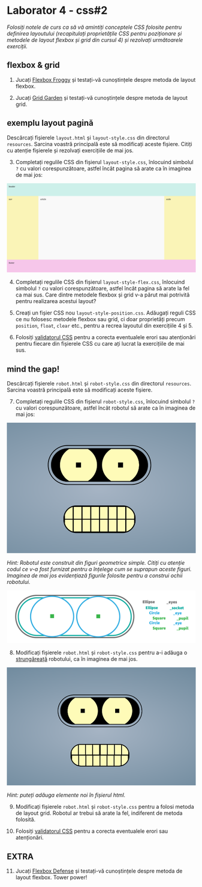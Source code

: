# Laborator 4 - css#2

*Folosiți notele de curs ca să vă amintiți conceptele CSS folosite pentru definirea layoutului (recapitulați proprietățile CSS pentru poziționare și metodele de layout flexbox și grid din cursul 4) și rezolvați următoarele exerciții.*  

## flexbox & grid

1. Jucați [Flexbox Froggy](https://flexboxfroggy.com/) și testați-vă cunoștințele despre metoda de layout flexbox.

2. Jucați [Grid Garden](https://cssgridgarden.com/) și testați-vă cunoștințele despre metoda de layout grid.

## exemplu layout pagină

Descărcați fișierele `layout.html` și `layout-style.css` din directorul `resources`. Sarcina voastră principală este să modificați aceste fișiere. Citiți cu atenție fișierele și rezolvați exercițiile de mai jos.

3. Completați regulile CSS din fișierul `layout-style.css`, înlocuind simbolul `?` cu valori corespunzătoare, astfel încât pagina să arate ca în imaginea de mai jos:

![layout pagină](resources/images/layout.png)

4. Completați regulile CSS din fișierul `layout-style-flex.css`, înlocuind simbolul `?` cu valori corespunzătoare, astfel încât pagina să arate la fel ca mai sus. Care dintre metodele flexbox și grid v-a părut mai potrivită pentru realizarea acestui layout? 

5. Creați un fișier CSS nou `layout-style-position.css`. Adăugați reguli CSS ce nu folosesc metodele flexbox sau grid, ci doar proprietăți precum `position`, `float`, `clear` etc., pentru a recrea layoutul din exercițiile 4 și 5. 

6. Folosiți [validatorul CSS](https://jigsaw.w3.org/css-validator/) pentru a corecta eventualele erori sau atenționări pentru fiecare din fișierele CSS cu care ați lucrat la exercițiile de mai sus. 

## mind the gap!

Descărcați fișierele `robot.html` și `robot-style.css` din directorul `resources`. Sarcina voastră principală este să modificați aceste fișiere. 

7. Completați regulile CSS din fișierul `robot-style.css`, înlocuind simbolul `?` cu valori corespunzătoare, astfel încât robotul să arate ca în imaginea de mai jos:

![robot asamblat](resources/images/robot.png)

*Hint:
Robotul este construit din figuri geometrice simple. Citiți cu atenție codul ce v-a fost furnizat pentru a înțelege cum se suprapun aceste figuri. Imaginea de mai jos evidențiază figurile folosite pentru a construi ochii robotului.*

![ochi robot deconstruiți](resources/images/robot-eyes.png)

8. Modificați fișierele `robot.html` și `robot-style.css` pentru a-i adăuga o [strungăreață](https://www.nowness.com/story/willem-dafoe-grigoriy-dobrygin-mind-the-gap) robotului, ca în imaginea de mai jos. 

![robot cu strungăreață](resources/images/robot-gap.png)

*Hint: puteți adăuga elemente noi în fișierul html.*

9. Modificați fișierele `robot.html` și `robot-style.css` pentru a folosi metoda de layout grid. Robotul ar trebui să arate la fel, indiferent de metoda folosită.

10. Folosiți [validatorul CSS](https://jigsaw.w3.org/css-validator/) pentru a corecta eventualele erori sau atenționări. 

## EXTRA

11. Jucați [Flexbox Defense](http://www.flexboxdefense.com/) și testați-vă cunoștințele despre metoda de layout flexbox. Tower power!


 


